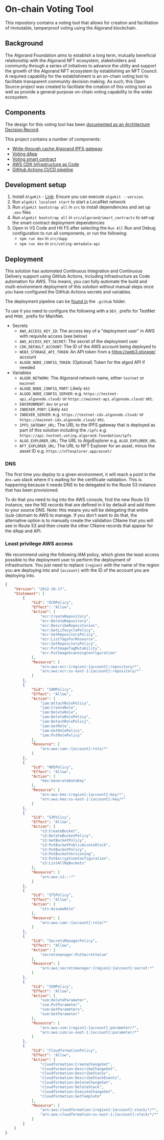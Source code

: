 # On-chain Voting Tool

This repository contains a voting tool that allows for creation and facilitation of immutable, tamperproof voting using the Algorand blockchain.

## Background

The Algorand Foundation aims to establish a long term, mutually beneficial relationship with the Algorand NFT ecosystem, stakeholders and community through a series of initiatives to advance the utility and support the growth of the Algorand NFT ecosystem by establishing an NFT Council. A required capability for the establishment is an on-chain voting tool to facilitate transparent community decision making. As such, this Open Source project was created to facilitate the creation of this voting tool as well as provide a general purpose on-chain voting capability to the wider ecosystem.

## Components

The design for this voting tool has been [documented as an Architecture Decision Record](./docs/architecture-decisions/2023-03-02_voting-design.md).

This project contains a number of components:

* [Write-through cache Algorand IPFS gateway](./src/voting-metadata-api/README.md)
* [Voting dApp](./src/dapp/README.md)
* [Voting smart contract](./src/algorand/README.md)
* [AWS CDK Infrastructure as Code](./infrastructure/README.md)
* [GitHub Actions CI/CD pipeline](./.github)

## Development setup

1. Install `AlgoKit` - [Link](https://github.com/algorandfoundation/algokit-cli#install): Ensure you can execute `algokit --version`.
2. Run `algokit localnet start` to start a LocalNet network
3. Run `algokit bootstrap all` in `src` to install dependencies and set up `.env` files
4. Run `algokit bootstrap all` in `src/algorand/smart_contracts` to set-up the smart contract deployment dependencies
5. Open in VS Code and Hit F5 after selecting the `Run All` Run and Debug configuration to run all components, or run the following:
    * `npm run dev` in `src/dapp`
    * `npm run dev` in `src/voting-metadata-api`

## Deployment

This solution has automated Continuous Integration and Continuous Delivery support using GitHub Actions, including Infrastructure as Code automation for AWS. This means, you can fully automate the build and multi-environment deployment of this solution without manual steps once you have configured the GitHub Actions secrets and variables.

The deployment pipeline can be [found in](./.github) the `.github` folder.

To use it you need to configure the following with a `DEV_` prefix for TestNet and `PROD_` prefix for MainNet.

* Secrets
    * `AWS_ACCESS_KEY_ID`: The access key of a "deployment user" in AWS with requisite access (see below)
    * `AWS_ACCESS_KEY_SECRET`: The secret of the deployment user
    * `CDK_DEFAULT_ACCOUNT`: The ID of the AWS account being deployed to
    * `WEB3_STORAGE_API_TOKEN`: An API token from a <https://web3.storage/> account
    * `ALGOD_NODE_CONFIG_TOKEN`: (Optional) Token for the algod API if needed
* Variables
    * `ALGOD_NETWORK`: The Algorand network name, either `testnet` or `mainnet`
    * `ALGOD_NODE_CONFIG_PORT`: Likely `443`
    * `ALGOD_NODE_CONFIG_SERVER`: e.g. `https://testnet-api.algonode.cloud/` or `https://mainnet-api.algonode.cloud/` etc.
    * `ENVIRONMENT`: `dev` or `prod`
    * `INDEXER_PORT`: Likely `443`
    * `INDEXER_SERVER`: e.g. `https://testnet-idx.algonode.cloud/` or `https://mainnet-idx.algonode.cloud/` etc.
    * `IPFS_GATEWAY_URL`: The URL to the IPFS gateway that is deployed as part of this solution including the `/ipfs` e.g. `https://api.testnet.voting.algorand.foundation/ipfs`
    * `ALGO_EXPLORER_URL`: The URL to AlgoExplorer e.g. `ALGO_EXPLORER_URL`
    * `NFT_EXPLORER_URL`: The URL to NFT Explorer for an asset, minus the asset ID e.g. `https://nftexplorer.app/asset/`
    

### DNS

The first time you deploy to a given environment, it will reach a point in the `dns-web` stack where it's waiting for the certificate validation. This is happening because it needs DNS to be delegated to the Route 53 instance that has been provisioned.

To do that you need to log into the AWS console, find the new Route 53 instance, see the NS records that are defined in it by default and add them to your source DNS. Note: this means you will be delegating that entire (sub-)domain to AWS to manage. If you don't want to do that, the alternative option is to manually create the validation CName that you will see in Route 53 and then create the other CName records that appear for the dApp and API.

### Least privilege AWS access

We recommend using the following IAM policy, which gives the least access possible to the deployment user to perform the deployment of infrastructure. You just need to replace `{region}` with the name of the region you are deploying into and `{account}` with the ID of the account you are deploying into.

```json
{
    "Version": "2012-10-17",
    "Statement": [
        {
            "Sid": "ECRPolicy",
            "Effect": "Allow",
            "Action": [
                "ecr:CreateRepository",
                "ecr:DeleteRepository",
                "ecr:DescribeRepositories",
                "ecr:GetLifecyclePolicy",
                "ecr:GetRepositoryPolicy",
                "ecr:ListTagsForResource",
                "ecr:SetRepositoryPolicy",
                "ecr:PutImageTagMutability",
                "ecr:PutImageScanningConfiguration"
            ],
            "Resource": [
                "arn:aws:ecr:{region}:{account}:repository/*",
                "arn:aws:ecr:us-east-1:{account}:repository/*"
            ]
        },
        {
            "Sid": "IAMPolicy",
            "Effect": "Allow",
            "Action": [
                "iam:AttachRolePolicy",
                "iam:CreateRole",
                "iam:DeleteRole",
                "iam:DeleteRolePolicy",
                "iam:DetachRolePolicy",
                "iam:GetRole",
                "iam:GetRolePolicy",
                "iam:PutRolePolicy"
            ],
            "Resource": [
                "arn:aws:iam::{account}:role/*"
            ]
        },
        {
            "Sid": "KMSPolicy",
            "Effect": "Allow",
            "Action": [
                "kms:GenerateDataKey"
            ],
            "Resource": [
                "arn:aws:kms:{region}:{account}:key/*",
                "arn:aws:kms:us-east-1:{account}:key/*"
            ]
        },
        {
            "Sid": "S3Policy",
            "Effect": "Allow",
            "Action": [
                "s3:CreateBucket",
                "s3:DeleteBucketPolicy",
                "s3:GetBucketPolicy",
                "s3:PutBucketPublicAccessBlock",
                "s3:PutBucketPolicy",
                "s3:PutBucketVersioning",
                "s3:PutEncryptionConfiguration",
                "s3:ListAllMyBuckets"
            ],
            "Resource": [
                "arn:aws:s3:::*"
            ]
        },
        {
            "Sid": "STSPolicy",
            "Effect": "Allow",
            "Action": [
                "sts:AssumeRole"
            ],
            "Resource": [
                "arn:aws:iam::{account}:role/*"
            ]
        },
        {
            "Sid": "SecretsManagerPolicy",
            "Effect": "Allow",
            "Action": [
                "secretsmanager:PutSecretValue"
            ],
            "Resource": [
                "arn:aws:secretsmanager:{region}:{account}:secret:*"
            ]
        },
        {
            "Sid": "SSMPolicy",
            "Effect": "Allow",
            "Action": [
                "ssm:DeleteParameter",
                "ssm:PutParameter",
                "ssm:GetParameters",
                "ssm:GetParameter"
            ],
            "Resource": [
                "arn:aws:ssm:{region}:{account}:parameter/*",
                "arn:aws:ssm:us-east-1:{account}:parameter/*"
            ]
        },
        {
            "Sid": "CloudformationPolicy",
            "Effect": "Allow",
            "Action": [
                "cloudformation:CreateChangeSet",
                "cloudformation:DescribeChangeSet",
                "cloudformation:DescribeStacks",
                "cloudformation:DescribeStackEvents",
                "cloudformation:DeleteChangeSet",
                "cloudformation:DeleteStack",
                "cloudformation:ExecuteChangeSet",
                "cloudformation:GetTemplate"
            ],
            "Resource": [
                "arn:aws:cloudformation:{region}:{account}:stack/*/*",
                "arn:aws:cloudformation:us-east-1:{account}:stack/*/*"
            ]
        }
    ]
}
```
